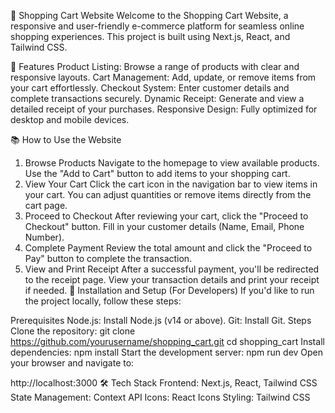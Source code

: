 🛒 Shopping Cart Website
Welcome to the Shopping Cart Website, a responsive and user-friendly e-commerce platform for seamless online shopping experiences. This project is built using Next.js, React, and Tailwind CSS.

🌟 Features
Product Listing: Browse a range of products with clear and responsive layouts.
Cart Management: Add, update, or remove items from your cart effortlessly.
Checkout System: Enter customer details and complete transactions securely.
Dynamic Receipt: Generate and view a detailed receipt of your purchases.
Responsive Design: Fully optimized for desktop and mobile devices.

📚 How to Use the Website
1. Browse Products
Navigate to the homepage to view available products.
Use the "Add to Cart" button to add items to your shopping cart.
2. View Your Cart
Click the cart icon in the navigation bar to view items in your cart.
You can adjust quantities or remove items directly from the cart page.
3. Proceed to Checkout
After reviewing your cart, click the "Proceed to Checkout" button.
Fill in your customer details (Name, Email, Phone Number).
4. Complete Payment
Review the total amount and click the "Proceed to Pay" button to complete the transaction.
5. View and Print Receipt
After a successful payment, you'll be redirected to the receipt page.
View your transaction details and print your receipt if needed.
🚀 Installation and Setup (For Developers)
If you'd like to run the project locally, follow these steps:

Prerequisites
Node.js: Install Node.js (v14 or above).
Git: Install Git.
Steps
Clone the repository:
git clone https://github.com/yourusername/shopping_cart.git
cd shopping_cart
Install dependencies:
npm install
Start the development server:
npm run dev
Open your browser and navigate to:

http://localhost:3000
🛠️ Tech Stack
Frontend: Next.js, React, Tailwind CSS
State Management: Context API
Icons: React Icons
Styling: Tailwind CSS
